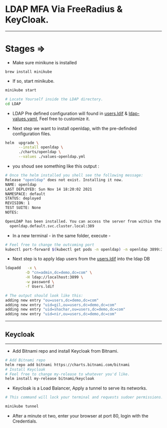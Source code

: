 # LDAP MFA Via FreeRadius & KeyCloak.

-----


# Stages =>

* Make sure minikune is installed

```
brew install minikube
```

* If so,  start minikube.

```sh
minikube start
```

```sh
# Locate Yourself inside the LDAP directory.
cd LDAP
```

* LDAP Pre defined configuration will found in [users.ldif]() & [ldap-values.yaml](), Feel free to customize it.

* Next step we want to install openldap, with the pre-definded configuration files.

```sh
helm  upgrade \
      --install openldap \
      ./charts/openldap \
      --values ./values-openldap.yml
```
* you shoud see something like this output :

```sh
# Once the helm installed you shell see the following message:
Release "openldap" does not exist. Installing it now.
NAME: openldap
LAST DEPLOYED: Sun Nov 14 18:20:02 2021
NAMESPACE: default
STATUS: deployed
REVISION: 1
TEST SUITE: None
NOTES:

OpenLDAP has been installed. You can access the server from within the k8s cluster using:
  openldap.default.svc.cluster.local:389
```

* In a new terminal - in the same folder, execute -

```sh
# Feel free to change the outcoming port
kubectl port-forward $(kubectl get pods -n openldap) -n openldap 3899:389
```

* Next step is to apply ldap users from the [users.ldif]() into the ldap DB

```sh
ldapadd   -x \
         -D "cn=admin,dc=demo,dc=com" \
         -H ldap://localhost:3899 \
         -w password \
         -f Users.ldif 

# The output should look like this:
adding new entry "ou=users,dc=demo,dc=com"
adding new entry "uid=gil,ou=users,dc=demo,dc=com"
adding new entry "uid=shachar,ou=users,dc=demo,dc=com"
adding new entry "uid=nir,ou=users,dc=demo,dc=com"
```
-----
## Keycloak

-----

* Add Bitnami repo and install Keycloak from Bitnami.

```sh
# Add Bitnami repo
helm repo add bitnami https://charts.bitnami.com/bitnami
# Install Keycloak
# Feel free to change my-release to whatever you'd like.
helm install my-release bitnami/keycloak
```

* Keycloak is a Load Balancer, Apply a tunnel to serve its networks.

```sh
# This command will lock your terminal and requests sudoer permissions.

minikube tunnel
```

* After a minute ot two, enter your browser at port 80,
login with the Credentials.